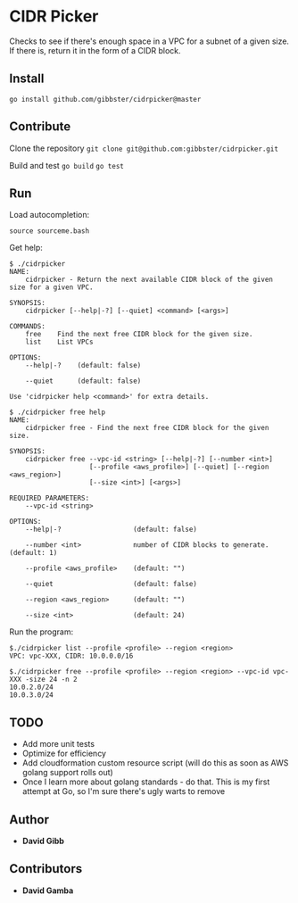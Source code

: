 # CIDR Picker

Checks to see if there's enough space in a VPC for a subnet of a given size. If there is, return it in the form of a CIDR block.

## Install

`go install github.com/gibbster/cidrpicker@master`

## Contribute

Clone the repository
`git clone git@github.com:gibbster/cidrpicker.git`

Build and test
`go build`
`go test`

## Run

Load autocompletion:

`source sourceme.bash`

Get help:

```
$ ./cidrpicker
NAME:
    cidrpicker - Return the next available CIDR block of the given size for a given VPC.

SYNOPSIS:
    cidrpicker [--help|-?] [--quiet] <command> [<args>]

COMMANDS:
    free    Find the next free CIDR block for the given size.
    list    List VPCs

OPTIONS:
    --help|-?    (default: false)

    --quiet      (default: false)

Use 'cidrpicker help <command>' for extra details.
```

```
$ ./cidrpicker free help  
NAME:
    cidrpicker free - Find the next free CIDR block for the given size.

SYNOPSIS:
    cidrpicker free --vpc-id <string> [--help|-?] [--number <int>]
                    [--profile <aws_profile>] [--quiet] [--region <aws_region>]
                    [--size <int>] [<args>]

REQUIRED PARAMETERS:
    --vpc-id <string>

OPTIONS:
    --help|-?                  (default: false)

    --number <int>             number of CIDR blocks to generate. (default: 1)

    --profile <aws_profile>    (default: "")

    --quiet                    (default: false)

    --region <aws_region>      (default: "")

    --size <int>               (default: 24)
```

Run the program:

```
$./cidrpicker list --profile <profile> --region <region>
VPC: vpc-XXX, CIDR: 10.0.0.0/16
```

```
$./cidrpicker free --profile <profile> --region <region> --vpc-id vpc-XXX -size 24 -n 2
10.0.2.0/24
10.0.3.0/24
```

## TODO

 * Add more unit tests
 * Optimize for efficiency
 * Add cloudformation custom resource script (will do this as soon as AWS golang support rolls out)
 * Once I learn more about golang standards - do that. This is my first attempt at Go, so I'm sure there's ugly warts to remove

## Author

* **David Gibb**

## Contributors

* **David Gamba**
